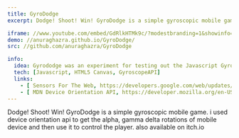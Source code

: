 ```yaml
---
title: GyroDodge
excerpt: Dodge! Shoot! Win! GyroDodge is a simple gyroscopic mobile game. i used device orientation api to get the alpha, gamma, delta rotations of mobile device and then use it to control the player. also available on itch.io

iframe: //www.youtube.com/embed/GdRlkHTMk9c/?modestbranding=1&showinfo=0&autohide=1&rel=0
demo: //anuraghazra.github.io/GyroDodge/
src: //github.com/anuraghazra/GyroDodge

info:
  idea: Gyrododge was an experiment for testing out the Javascript Gyroscope API. turns out that we can do pretty much anything with it. so i made a game with it.
  tech: [Javascript, HTML5 Canvas, GyroscopeAPI]
  links:
    - [ Sensors For The Web, https://developers.google.com/web/updates/2017/09/sensors-for-the-web ]
    - [ MDN Device Orientation API, https://developer.mozilla.org/en-US/docs/Web/API/Detecting_device_orientation ]
---
```


Dodge! Shoot! Win! GyroDodge is a simple gyroscopic mobile game. i used device orientation api to get the alpha, gamma delta rotations of mobile device and then use it to control the player. also available on itch.io